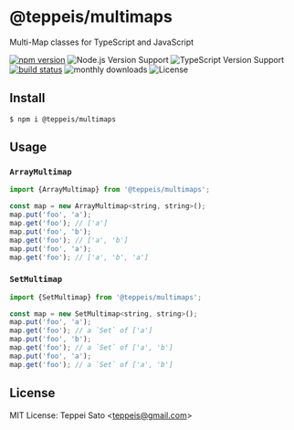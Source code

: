 # @teppeis/multimaps

Multi-Map classes for TypeScript and JavaScript

[![npm version][npm-image]][npm-url]
![Node.js Version Support][node-version]
![TypeScript Version Support][ts-version]
[![build status][ci-image]][ci-url]
![monthly downloads][npm-downloads-image]
![License][license]

## Install

```console
$ npm i @teppeis/multimaps
```

## Usage

### `ArrayMultimap`

```js
import {ArrayMultimap} from '@teppeis/multimaps';

const map = new ArrayMultimap<string, string>();
map.put('foo', 'a');
map.get('foo'); // ['a']
map.put('foo', 'b');
map.get('foo'); // ['a', 'b']
map.put('foo', 'a');
map.get('foo'); // ['a', 'b', 'a']
```

### `SetMultimap`

```js
import {SetMultimap} from '@teppeis/multimaps';

const map = new SetMultimap<string, string>();
map.put('foo', 'a');
map.get('foo'); // a `Set` of ['a']
map.put('foo', 'b');
map.get('foo'); // a `Set` of ['a', 'b']
map.put('foo', 'a');
map.get('foo'); // a `Set` of ['a', 'b']
```

## License

MIT License: Teppei Sato &lt;teppeis@gmail.com&gt;

[npm-image]: https://badgen.net/npm/v/@teppeis/multimaps?icon=npm&label=
[npm-url]: https://npmjs.org/package/@teppeis/multimaps
[npm-downloads-image]: https://badgen.net/npm/dm/@teppeis/multimaps
[node-version]: https://badgen.net/npm/node/@teppeis/multimaps
[ts-version]: https://badgen.net/badge/typescript/%3E=4.6?icon=typescript
[license]: https://img.shields.io/npm/l/@teppeis/multimaps.svg
[ci-image]: https://github.com/teppeis/multimaps/workflows/CI/badge.svg
[ci-url]: https://github.com/teppeis/multimaps/actions?query=workflow%3ACI
